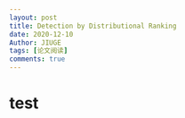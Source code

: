 ```yaml
---
layout: post
title: Detection by Distributional Ranking
date: 2020-12-10
Author: JIUGE 
tags: [论文阅读]
comments: true
---
```




# test